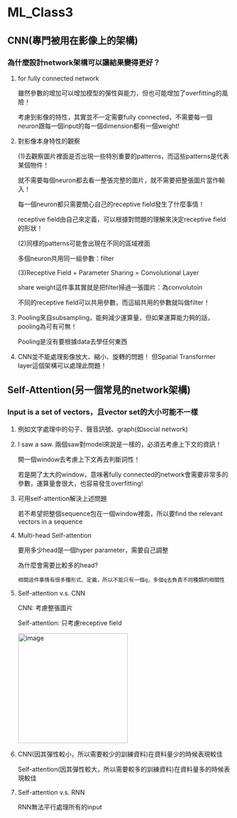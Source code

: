 # ML_Class3
## CNN(專門被用在影像上的架構)
### 為什麼設計network架構可以讓結果變得更好？
1. for fully connected network
   
   雖然參數的增加可以增加模型的彈性與能力，但也可能增加了overfitting的風險！
   
   考慮到影像的特性，其實並不一定需要fully connected，不需要每一個neuron跟每一個input的每一個dimension都有一個weight!

2. 對影像本身特性的觀察
   
   (1)去觀察圖片裡面是否出現一些特別重要的patterns，而這些patterns是代表某個物件！
   
      就不需要每個neuron都去看一整張完整的圖片，就不需要把整張圖片當作輸入！
      
      每一個neuron都只需要關心自己的receptive field發生了什麼事情！
      
      receptive field由自己來定義，可以根據對問題的理解來決定receptive field的形狀！
    
   (2)同樣的patterns可能會出現在不同的區域裡面
   
      多個neuron共用同一組參數：filter
      
   (3)Receptive Field + Parameter Sharing = Convolutional Layer
   
      share weight這件事其實就是把filter掃過一張圖片：為convolutoin
      
      不同的receptive field可以共用參數，而這組共用的參數就叫做filter！
      
3. Pooling來自subsampling，能夠減少運算量，但如果運算能力夠的話，pooling為可有可無！

   Pooling是沒有要根據data去學任何東西
   
4. CNN並不能處理影像放大、縮小、旋轉的問題！
   但Spatial Transformer layer這個架構可以處理此問題！

## Self-Attention(另一個常見的network架構)
### Input is a set of vectors，且vector set的大小可能不一樣
1. 例如文字處理中的句子、聲音訊號、graph(如social network)
2. I saw a saw. 兩個saw對model來說是一樣的，必須去考慮上下文的資訊！

   開一個window去考慮上下文再去判斷詞性！

   若是開了太大的window，意味著fully connected的network會需要非常多的參數，運算量會很大，也容易發生overfitting!
3. 可用self-attention解決上述問題

   若不希望把整個sequence包在一個window裡面，所以要find the relevant vectors in a sequence
4. Multi-head Self-attention
   
   要用多少head是一個hyper parameter，需要自己調整
   
   為什麼會需要比較多的head?
   
       相關這件事情有很多種形式、定義，所以不能只有一個q，多個q去負責不同種類的相關性
5. Self-attention v.s. CNN

   CNN: 考慮整張圖片
   
   Self-attention: 只考慮receptive field
   
   <img width="247" alt="image" src="https://user-images.githubusercontent.com/62006029/163110574-b902454b-81a6-42f7-9942-4207d15a7e79.png">
   
6. CNN(因其彈性較小，所以需要較少的訓練資料)在資料量少的時候表現較佳

   Self-attention(因其彈性較大，所以需要較多的訓練資料)在資料量多的時候表現較佳
7. Self-attention v.s. RNN

   RNN無法平行處理所有的input
   


